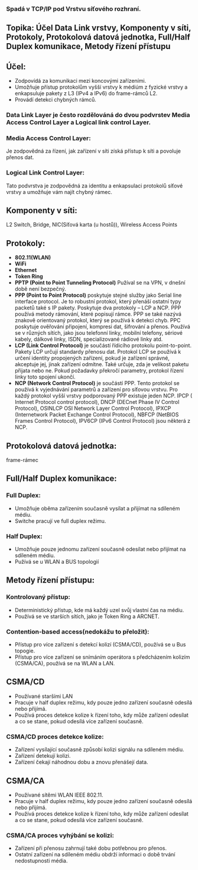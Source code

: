 ### Spadá v TCP/IP pod Vrstvu síťového rozhraní.

## Topika: Účel Data Link vrstvy, Komponenty v síti, Protokoly, Protokolová datová jednotka, Full/Half Duplex komunikace, Metody řízení přístupu

## Účel: 
- Zodpovídá za komunikaci mezi koncovými zařízeními. 
- Umožňuje přístup protokolům vyšší vrstvy k médiúm z fyzické vrstvy a enkapsuluje pakety z L3 (IPv4 a IPv6) do frame-rámců L2.
- Provádí detekci chybných rámců.

### Data Link Layer je često rozdělováná do dvou podvrstev Media Access Control Layer a Logical link control Layer.
### Media Access Control Layer: 
Je zodpovědná za řízení, jak zařízení v síti získá přístup k síti a povoluje přenos dat.

### Logical Link Control Layer: 
Tato podvrstva je zodpovědná za identitu a enkapsulaci protokolů síťové vrstvy a umožňuje vám najít chybný rámec.

## Komponenty v síti:
L2 Switch, Bridge, NIC(Síťová karta (u hostů)), Wireless Access Points

## Protokoly:
- **802.11(WLAN)**
- **WiFi**
- **Ethernet**
- **Token Ring**
- **PPTP (Point to Point Tunneling Protocol)** Pužíval se na VPN, v dnešní době není bezpečný.
- **PPP (Point to Point Protocol)** poskytuje stejné služby jako Serial line interface protocol. Je to robustní protokol, který přenáší ostatní typy packetů také s IP pakety. Poskytuje dva protokoly – LCP a NCP. PPP používá metody rámování, které popisují rámce. PPP se také nazývá znakově orientovaný protokol, který se používá k detekci chyb. PPC poskytuje ověřování připojení, kompresi dat, šifrování a přenos. Používá se v různých sítích, jako jsou telefonní linky, mobilní telefony, sériové kabely, dálkové linky, ISDN, specializované rádiové linky atd.
- **LCP (Link Control Protocol)** je součástí řídicího protokolu point-to-point. Pakety LCP určují standardy přenosu dat. Protokol LCP se používá k určení identity propojených zařízení, pokud je zařízení správné, akceptuje jej, jinak zařízení odmítne. Také určuje, zda je velikost paketu přijata nebo ne. Pokud požadavky překročí parametry, protokol řízení linky toto spojení ukončí.
- **NCP (Network Control Protocol)** je součástí PPP. Tento protokol se používá k vyjednávání parametrů a zařízení pro síťovou vrstvu. Pro každý protokol vyšší vrstvy podporovaný PPP existuje jeden NCP. IPCP ( Internet Protocol control protocol), DNCP (DECnet Phase IV Control Protocol), OSINLCP OSI Network Layer Control Protocol), IPXCP (Internetwork Packet Exchange Control Protocol), NBFCP (NetBIOS Frames Control Protocol), IPV6CP (IPv6 Control Protocol) jsou některá z NCP.


## Protokolová datová jednotka:
frame-rámec

## Full/Half Duplex komunikace:
### Full Duplex:
- Umožňuje oběma zařízením současně vysílat a přijímat na sdíleném médiu.
- Switche pracují ve full duplex režimu.

### Half Duplex: 
- Umožňuje pouze jednomu zařízení současně odesílat nebo přijímat na sdíleném médiu.
- Pužívá se u WLAN a BUS topologií

## Metody řízení přístupu:
### Kontrolovaný přístup:
- Deterministický přístup, kde má každý uzel svůj vlastní čas na médiu.
- Používá se ve starších sítích, jako je Token Ring a ARCNET.

### Contention-based access(nedokážu to přeložit):
- Přístup pro více zařízení s detekcí kolizí (CSMA/CD), používá se u Bus topogie.
- Přístup pro více zařízení se snímáním operátora s předcházením kolizím (CSMA/CA), používá se na WLAN a LAN.

## CSMA/CD
- Používané staršími LAN
- Pracuje v half duplex režimu, kdy pouze jedno zařízení současně odesílá nebo přijímá.
- Používá proces detekce kolize k řízení toho, kdy může zařízení odesílat a co se stane, pokud odesílá více zařízení současně.

### CSMA/CD proces detekce kolize:
- Zařízení vysílající současně způsobí kolizi signálu na sdíleném médiu.
- Zařízení detekují kolizi.
- Zařízení čekají náhodnou dobu a znovu přenášejí data.

## CSMA/CA
- Používané sítěmi WLAN IEEE 802.11.
- Pracuje v half duplex režimu, kdy pouze jedno zařízení současně odesílá nebo přijímá.
- Používá proces detekce kolize k řízení toho, kdy může zařízení odesílat a co se stane, pokud odesílá více zařízení současně.

### CSMA/CA proces vyhýbání se kolizi:
- Zařízení při přenosu zahrnují také dobu potřebnou pro přenos.
- Ostatní zařízení na sdíleném médiu obdrží informaci o době trvání nedostupnosti média.

